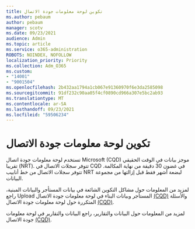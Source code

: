 ```yaml
---
title: تكوين لوحة معلومات جودة الاتصال
ms.author: pebaum
author: pebaum
manager: scotv
ms.date: 09/23/2021
audience: Admin
ms.topic: article
ms.service: o365-administration
ROBOTS: NOINDEX, NOFOLLOW
localization_priority: Priority
ms.collection: Adm_O365
ms.custom:
- "14001"
- "9001504"
ms.openlocfilehash: 2b432aa1794a1cb067e91360970f6e3da2585098
ms.sourcegitcommit: 91df232c90aa05f4cf0890cd966a307e5bc2ab93
ms.translationtype: MT
ms.contentlocale: ar-SA
ms.lasthandoff: 09/23/2021
ms.locfileid: "59506234"
---
```

# <a name="configuring-the-call-quality-dashboard"></a>تكوين لوحة معلومات جودة الاتصال

تستخدم لوحة معلومات جودة اتصال Microsoft (CQD) موجز بيانات في الوقت الحقيقي تقريبا (NRT). تتوفر سجلات الاتصال في CQD في غضون 30 دقيقة من نهاية المكالمة. تتوفر سجلات الاتصال من خط أنابيب NRT لبضعة أشهر فقط قبل إزالتها من مجموعة البيانات.

لمزيد من المعلومات حول مشاكل التكوين الشائعة في بيانات المستأجر والبيانات المبنية، راجع Upload المستأجر وبيانات البناء في لوحة معلومات جودة الاتصال [(CQD)](https://docs.microsoft.com/microsoftteams/cqd-upload-tenant-building-data) والأسئلة المتكررة حول لوحة معلومات جودة الاتصال [(CQD)](https://docs.microsoft.com/microsoftteams/cqd-frequently-asked-questions).

لمزيد من المعلومات حول البيانات والتقارير، راجع البيانات والتقارير في لوحة معلومات جودة الاتصال [(CQD)](https://docs.microsoft.com/microsoftteams/cqd-data-and-reports).